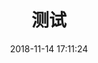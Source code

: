 ---
title: 测试
date: 2018-11-14 17:11:24
categories: "Hexo教程"
top_img: https://cdn.lishaoy.net/wp-content/uploads/2018/10/keyclack.jpg
tags:
     - 标签1
     - 标签2
---